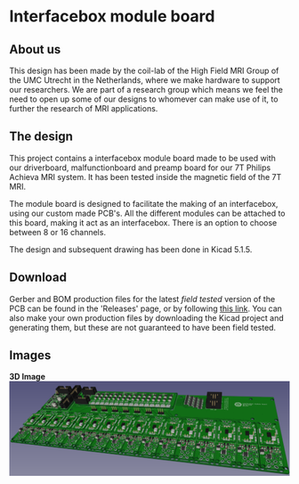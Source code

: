# Interfacebox module board

## About us
This design has been made by the coil-lab of the High Field MRI Group of the UMC Utrecht in the Netherlands, where we make hardware to support our researchers. We are part of a research group which means we feel the need to open up some of our designs to whomever can make use of it, to further the research of MRI applications.


## The design
This project contains a interfacebox module board made to be used with our driverboard, malfunctionboard and preamp board for our 7T Philips Achieva MRI system. It has been tested inside the magnetic field of the 7T MRI. 

The module board is designed to facilitate the making of an interfacebox, using our custom made PCB's. All the different modules can be attached to this board, making it act as an interfacebox.
There is an option to choose between 8 or 16 channels.

The design and subsequent drawing has been done in Kicad 5.1.5.


## Download
Gerber and BOM production files for the latest _field tested_ version of the PCB can be found in the 'Releases' page, or by following [this link](https://github.com/umcu7tcoillab/Interfacebox-module-board/releases/latest). 
You can also make your own production files by downloading the Kicad project and generating them, but these are not guaranteed to have been field tested.


## Images
**3D Image**
<img src="Images/3D.png?raw=true"/>
